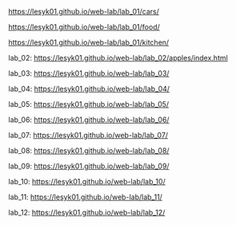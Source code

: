 https://lesyk01.github.io/web-lab/lab_01/cars/

https://lesyk01.github.io/web-lab/lab_01/food/

https://lesyk01.github.io/web-lab/lab_01/kitchen/

lab_02: https://lesyk01.github.io/web-lab/lab_02/apples/index.html

lab_03: https://lesyk01.github.io/web-lab/lab_03/

lab_04: https://lesyk01.github.io/web-lab/lab_04/

lab_05: https://lesyk01.github.io/web-lab/lab_05/

lab_06: https://lesyk01.github.io/web-lab/lab_06/

lab_07: https://lesyk01.github.io/web-lab/lab_07/

lab_08: https://lesyk01.github.io/web-lab/lab_08/

lab_09: https://lesyk01.github.io/web-lab/lab_09/

lab_10: https://lesyk01.github.io/web-lab/lab_10/

lab_11: https://lesyk01.github.io/web-lab/lab_11/

lab_12: https://lesyk01.github.io/web-lab/lab_12/

